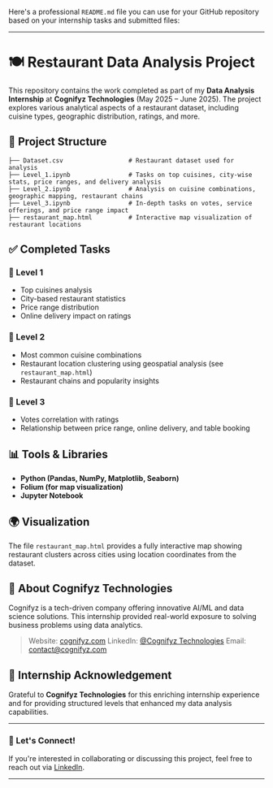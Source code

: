 Here's a professional `README.md` file you can use for your GitHub repository based on your internship tasks and submitted files:

---

# 🍽️ Restaurant Data Analysis Project

This repository contains the work completed as part of my **Data Analysis Internship** at **Cognifyz Technologies** (May 2025 – June 2025). The project explores various analytical aspects of a restaurant dataset, including cuisine types, geographic distribution, ratings, and more.

## 📁 Project Structure

```
├── Dataset.csv                  # Restaurant dataset used for analysis
├── Level_1.ipynb                # Tasks on top cuisines, city-wise stats, price ranges, and delivery analysis
├── Level_2.ipynb                # Analysis on cuisine combinations, geographic mapping, restaurant chains
├── Level_3.ipynb                # In-depth tasks on votes, service offerings, and price range impact
├── restaurant_map.html          # Interactive map visualization of restaurant locations
```

## ✅ Completed Tasks

### 🔹 Level 1

* Top cuisines analysis
* City-based restaurant statistics
* Price range distribution
* Online delivery impact on ratings

### 🔹 Level 2

* Most common cuisine combinations
* Restaurant location clustering using geospatial analysis (see `restaurant_map.html`)
* Restaurant chains and popularity insights

### 🔹 Level 3

* Votes correlation with ratings
* Relationship between price range, online delivery, and table booking

## 📊 Tools & Libraries

* **Python (Pandas, NumPy, Matplotlib, Seaborn)**
* **Folium (for map visualization)**
* **Jupyter Notebook**

## 🌍 Visualization

The file `restaurant_map.html` provides a fully interactive map showing restaurant clusters across cities using location coordinates from the dataset.

## 🏢 About Cognifyz Technologies

Cognifyz is a tech-driven company offering innovative AI/ML and data science solutions. This internship provided real-world exposure to solving business problems using data analytics.

> Website: [cognifyz.com](http://www.cognifyz.com)
> LinkedIn: [@Cognifyz Technologies](https://www.linkedin.com/company/cognifyz-techonologies/)
> Email: [contact@cognifyz.com](mailto:contact@cognifyz.com)

## 📌 Internship Acknowledgement

Grateful to **Cognifyz Technologies** for this enriching internship experience and for providing structured levels that enhanced my data analysis capabilities.

---

### 📣 Let's Connect!

If you're interested in collaborating or discussing this project, feel free to reach out via [LinkedIn](https://www.linkedin.com/in/).

---

